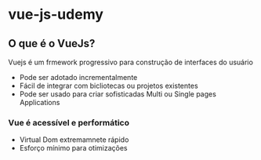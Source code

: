 # vue-js-udemy

## O que é o VueJs?

Vuejs é um frmework progressivo para construção de interfaces do usuário

- Pode ser adotado incrementalmente
- Fácil de integrar com bicliotecas ou projetos existentes
- Pode ser usado para criar sofisticadas Multi ou Single pages Applications

### Vue é acessível e performático

- Virtual Dom extremamnete rápido
- Esforço mínimo para otimizações


